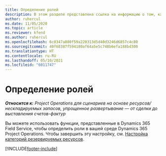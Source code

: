 ```yaml
---
title: Определение ролей
description: В этом разделе представлена ссылка на информацию о том, как настроить категории резервируемых ресурсов.
author: ruhercul
ms.date: 11/05/2020
ms.topic: article
ms.reviewer: kfend
ms.author: ruhercul
ms.openlocfilehash: 6c0347a880f59a220313d5d40d3246d6857c4c80
ms.sourcegitcommit: 40f68387f594180af64a5e5c748b6efa188bd300
ms.translationtype: HT
ms.contentlocale: ru-RU
ms.lasthandoff: 05/10/2021
ms.locfileid: "6011747"
---
```

# <a name="define-roles"></a>Определение ролей

_**Относится к:** Project Operations для сценариев на основе ресурсов/нескладируемых запасов, упрощенное развертывание — от сделки до выставления счетов-фактур_

Вы можете использовать функции, представленные в Dynamics 365 Field Service, чтобы определить роли в вашей среде Dynamics 365 Project Operations. Чтобы завершить эту настройку, см. [Настройка категорий резервируемых ресурсов](/dynamics365/field-service/set-up-bookable-resource-categories).


[!INCLUDE[footer-include](../includes/footer-banner.md)]